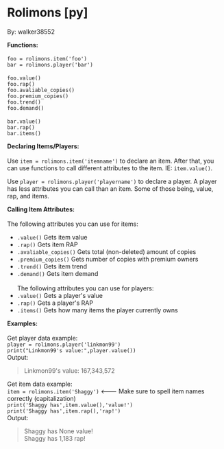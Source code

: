 # Rolimons [py]
<p>By: walker38552</p>

**Functions:**
<br/><br/>
```foo = rolimons.item('foo')```
<br/>
```bar = rolimons.player('bar')```
<br/><br/>
```foo.value()```
<br/>```foo.rap()```
<br/>```foo.avaliable_copies()```
<br/>```foo.premium_copies()```
<br/>```foo.trend()```
<br/>```foo.demand()```
<br/><br/>
```bar.value()```
<br/>```bar.rap()```
<br/>```bar.items()```

**Declaring Items/Players:**
<br/><br/>
Use ```item = rolimons.item('itemname')``` to declare an item. After that, you can use functions to call different attributes to the item. IE: ```item.value()```.

Use ```player = rolimons.player('playername')``` to declare a player. A player has less attributes you can call than an item. Some of those being, value, rap, and items.

**Calling Item Attributes:**
<br/><br/>The following attributes you can use for items:
- ```.value()``` Gets item value
- ```.rap()``` Gets item RAP
- ```.avaliable_copies()``` Gets total (non-deleted) amount of copies
- ```.premium_copies()``` Gets number of copies with premium owners
- ```.trend()``` Gets item trend
- ```.demand()``` Gets item demand
<br/><br/>The following attributes you can use for players:
- ```.value()``` Gets a player's value
- ```.rap()``` Gets a player's RAP
- ```.items()``` Gets how many items the player currently owns

**Examples:**
<br/><br/>
Get player data example:<br/>
```player = rolimons.player('linkmon99')```<br/>
```print("Linkmon99's value:",player.value())```<br/>
Output:
>Linkmon99's value: 167,343,572


Get item data example:<br/>
```item = rolimons.item('Shaggy')``` <--- Make sure to spell item names correctly (capitalization)<br/>
```print('Shaggy has',item.value(),'value!')```<br/>
```print('Shaggy has',item.rap(),'rap!')```<br/>
Output:
>Shaggy has None value!<br/>
>Shaggy has 1,183 rap!